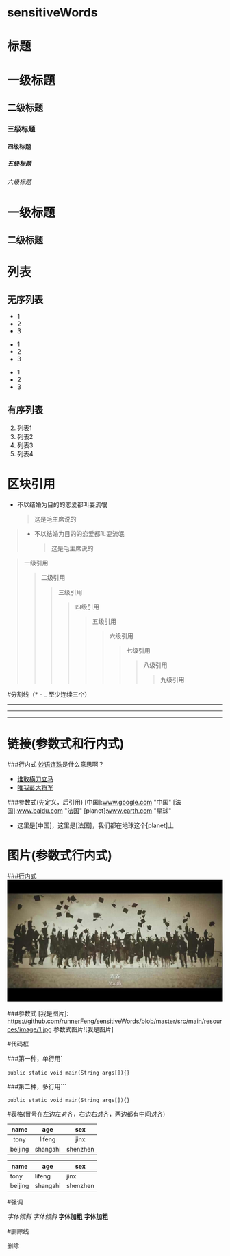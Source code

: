 # sensitiveWords

# 标题

# 一级标题
## 二级标题
### 三级标题
#### 四级标题
##### 五级标题
###### 六级标题

一级标题
======
二级标题
-------


# 列表

## 无序列表
* 1
* 2
* 3
+ 1
+ 2
+ 3
- 1
- 2
- 3

## 有序列表
2. 列表1
1. 列表2
1. 列表3
1. 列表4


# 区块引用

* 不以结婚为目的的恋爱都叫耍流氓
    >这是毛主席说的
    
>* 不以结婚为目的的恋爱都叫耍流氓
>   >这是毛主席说的

>一级引用
>  > 二级引用
>>>三级引用
>>>>四级引用
>>>>>五级引用
>>>>>>六级引用
>>>>>>>七级引用
>>>>>>>>八级引用
>>>>>>>>>九级引用

#分割线（* - _ 至少连续三个）

***
---
___

# 链接(参数式和行内式)

###行内式
[妙语连珠](www.baidu.com)是什么意思啊？

- [谁敢横刀立马](www.google.com)
- [唯我彭大将军](www.google.com)

###参数式(先定义，后引用)
   [中国]:www.google.com "中国"
   [法国]:www.baidu.com "法国"
   [planet]:www.earth.com "星球"
- 这里是[中国]，这里是[法国]，我们都在地球这个[planet]上
      

# 图片(参数式行内式)

###行内式
![我是图片](https://github.com/runnerFeng/sensitiveWords/blob/master/src/main/resources/image/2.jpeg)

###参数式
[我是图片]: https://github.com/runnerFeng/sensitiveWords/blob/master/src/main/resources/image/1.jpg
参数式图片![我是图片]


#代码框

###第一种，单行用`

`
public static void main(String args[]){}
` 

###第二种，多行用```
``` 可以写注释
public static void main(String args[]){}
```

#表格(冒号在左边左对齐，右边右对齐，两边都有中间对齐)

name | age | sex
:---:|:---:|:---:
tony|lifeng|jinx
beijing|shangahi|shenzhen

name | age | sex
----- | -----  | ---
tony|lifeng|jinx
beijing|shangahi|shenzhen



#强调

*字体倾斜*
_字体倾斜_
**字体加粗**
__字体加粗__



#删除线

~~删除~~


